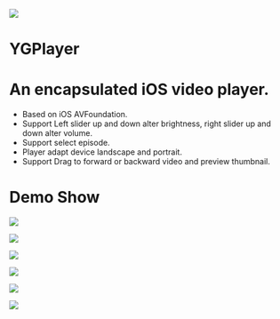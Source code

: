 
![](https://github.com/yasginiwa/YGPlayer/blob/master/Demo/Classes/Docs/Logo.png)

# YGPlayer
An encapsulated iOS video player.
=================================================
* Based on iOS AVFoundation.
* Support Left slider up and down alter brightness, right slider up and down alter volume.
* Support select episode.
* Player adapt device landscape and portrait.
* Support Drag to forward or backward video and preview thumbnail.

# Demo Show
![](https://github.com/yasginiwa/YGPlayer/blob/master/Demo/Classes/Docs/demo_1.png)

![](https://github.com/yasginiwa/YGPlayer/blob/master/Demo/Classes/Docs/demo_2.png)

![](https://github.com/yasginiwa/YGPlayer/blob/master/Demo/Classes/Docs/demo_3.png)

![](https://github.com/yasginiwa/YGPlayer/blob/master/Demo/Classes/Docs/demo_4.png)

![](https://github.com/yasginiwa/YGPlayer/blob/master/Demo/Classes/Docs/demo_5.png)

![](https://github.com/yasginiwa/YGPlayer/blob/master/Demo/Classes/Docs/demo_6.png)
